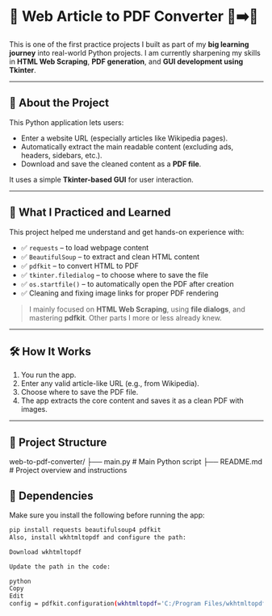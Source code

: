 # 🧠 Web Article to PDF Converter 📰➡️📄

This is one of the first practice projects I built as part of my **big learning journey** into real-world Python projects. I am currently sharpening my skills in **HTML Web Scraping**, **PDF generation**, and **GUI development using Tkinter**.

---

## 🚀 About the Project

This Python application lets users:

- Enter a website URL (especially articles like Wikipedia pages).
- Automatically extract the main readable content (excluding ads, headers, sidebars, etc.).
- Download and save the cleaned content as a **PDF file**.

It uses a simple **Tkinter-based GUI** for user interaction.

---

## 🧠 What I Practiced and Learned

This project helped me understand and get hands-on experience with:

- ✅ `requests` – to load webpage content
- ✅ `BeautifulSoup` – to extract and clean HTML content
- ✅ `pdfkit` – to convert HTML to PDF
- ✅ `tkinter.filedialog` – to choose where to save the file
- ✅ `os.startfile()` – to automatically open the PDF after creation
- ✅ Cleaning and fixing image links for proper PDF rendering

> I mainly focused on **HTML Web Scraping**, using **file dialogs**, and mastering **pdfkit**. Other parts I more or less already knew.

---

## 🛠 How It Works

1. You run the app.
2. Enter any valid article-like URL (e.g., from Wikipedia).
3. Choose where to save the PDF file.
4. The app extracts the core content and saves it as a clean PDF with images.

---

## 📁 Project Structure
web-to-pdf-converter/
├── main.py # Main Python script
├── README.md # Project overview and instructions

## 📌 Dependencies

Make sure you install the following before running the app:

```bash
pip install requests beautifulsoup4 pdfkit
Also, install wkhtmltopdf and configure the path:

Download wkhtmltopdf

Update the path in the code:

python
Copy
Edit
config = pdfkit.configuration(wkhtmltopdf='C:/Program Files/wkhtmltopdf/bin/wkhtmltopdf.exe')
